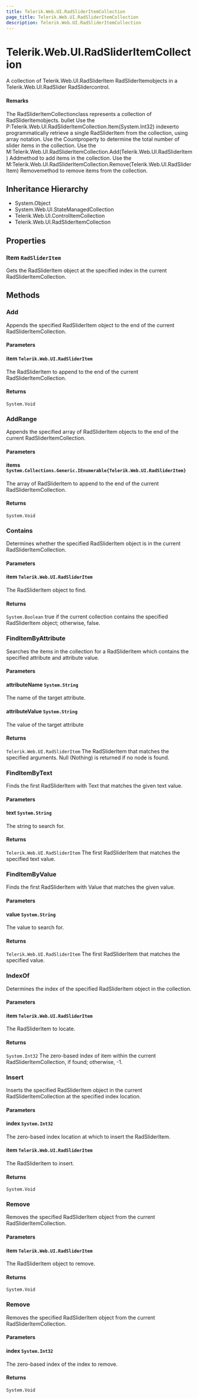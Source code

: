 ```yaml
---
title: Telerik.Web.UI.RadSliderItemCollection
page_title: Telerik.Web.UI.RadSliderItemCollection
description: Telerik.Web.UI.RadSliderItemCollection
---
```


# Telerik.Web.UI.RadSliderItemCollection

A collection of Telerik.Web.UI.RadSliderItem RadSliderItemobjects in a
                Telerik.Web.UI.RadSlider RadSlidercontrol.

#### Remarks
The RadSliderItemCollectionclass represents a collection of
                RadSliderItemobjects.
                bullet Use the P:Telerik.Web.UI.RadSliderItemCollection.Item(System.Int32) indexerto programmatically retrieve a
                        single RadSliderItem from the collection, using array notation.
                    Use the Countproperty to determine the total
                        number of slider items in the collection.
                    Use the M:Telerik.Web.UI.RadSliderItemCollection.Add(Telerik.Web.UI.RadSliderItem) Addmethod to add items in the collection.
                    Use the M:Telerik.Web.UI.RadSliderItemCollection.Remove(Telerik.Web.UI.RadSliderItem) Removemethod to remove items from the
                        collection.

## Inheritance Hierarchy

* System.Object
* System.Web.UI.StateManagedCollection
* Telerik.Web.UI.ControlItemCollection
* Telerik.Web.UI.RadSliderItemCollection

## Properties

###  Item `RadSliderItem`

Gets the RadSliderItem object at the specified index in
                   the current RadSliderItemCollection.

## Methods

###  Add

Appends the specified RadSliderItem object to the end of the current RadSliderItemCollection.

#### Parameters

#### item `Telerik.Web.UI.RadSliderItem`

The RadSliderItem to append to the end of the current RadSliderItemCollection.

#### Returns

`System.Void` 

###  AddRange

Appends the specified array of RadSliderItem objects to the end of the
            current RadSliderItemCollection.

#### Parameters

#### items `System.Collections.Generic.IEnumerable{Telerik.Web.UI.RadSliderItem}`

The array of RadSliderItem to append to the end of the current
            RadSliderItemCollection.

#### Returns

`System.Void` 

###  Contains

Determines whether the specified RadSliderItem object is in the current
                   RadSliderItemCollection.

#### Parameters

#### item `Telerik.Web.UI.RadSliderItem`

The RadSliderItem object to find.

#### Returns

`System.Boolean` true if the current collection contains the specified RadSliderItem object;
                   otherwise, false.

###  FindItemByAttribute

Searches the items in the collection for a RadSliderItem which contains the specified attribute and attribute value.

#### Parameters

#### attributeName `System.String`

The name of the target attribute.

#### attributeValue `System.String`

The value of the target attribute

#### Returns

`Telerik.Web.UI.RadSliderItem` The RadSliderItem that matches the specified arguments. Null (Nothing) is returned if no node is found.

###  FindItemByText

Finds the first RadSliderItem with Text that
            matches the given text value.

#### Parameters

#### text `System.String`

The string to search for.

#### Returns

`Telerik.Web.UI.RadSliderItem` The first RadSliderItem that matches the
            specified text value.

###  FindItemByValue

Finds the first RadSliderItem with Value that
            matches the given value.

#### Parameters

#### value `System.String`

The value to search for.

#### Returns

`Telerik.Web.UI.RadSliderItem` The first RadSliderItem that matches the
            specified value.

###  IndexOf

Determines the index of the specified RadSliderItem object in the collection.

#### Parameters

#### item `Telerik.Web.UI.RadSliderItem`

The RadSliderItem to locate.

#### Returns

`System.Int32` The zero-based index of item within the current RadSliderItemCollection,
                   if found; otherwise, -1.

###  Insert

Inserts the specified RadSliderItem object in the current
            RadSliderItemCollection at the specified index location.

#### Parameters

#### index `System.Int32`

The zero-based index location at which to insert the RadSliderItem.

#### item `Telerik.Web.UI.RadSliderItem`

The RadSliderItem to insert.

#### Returns

`System.Void` 

###  Remove

Removes the specified RadSliderItem object from the current
                   RadSliderItemCollection.

#### Parameters

#### item `Telerik.Web.UI.RadSliderItem`

The RadSliderItem object to remove.

#### Returns

`System.Void` 

###  Remove

Removes the specified RadSliderItem object from the current
                   RadSliderItemCollection.

#### Parameters

#### index `System.Int32`

The zero-based index of the index to remove.

#### Returns

`System.Void` 

